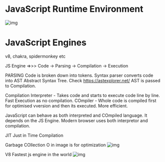 # JavaScript Runtime Environment

![img](https://lh3.googleusercontent.com/dgVub4x9jr8dvtWfvcJYy7oavCTSVgdvnzX9mvJlIEbA7VpXqkzN1XTYoWTFxinzNT2_Lxbj9u6OIUllugxa5q-SzHZS1OguAI3xIEax1NLEds5mNSh0OARlre0qLR_18gQsMtznyQRk5u_FbxDwaM4ohJ8KOq8OZeELlzds9Z8sxaPUs5N4qzfZCragZD8Zg11nq3Qbxr46I0WtELRZCX03Ocr6co_0O28WhUMP33REtr4GcAh1cqLkvU9WG5cX-Koe4FARnpbZhzkUwaEphBttcun2yxTuTWZRwl7J-YqLKZ8U8PBqSebtl5ElqABMTmhmXSOFFdp1HS5XhfsodH9WkhsJF32mSTgU9CTkhdd8apEK8fdfIw6QCIzAz1Kr1931Lpoz3JryvNwLuTQFWCZhK6wMlHrV8XpCqJ4TXJd6zf93FA6xQ-FfysQBPAXeBCoN2V7mrVZixheOVRAsBHvC3MJgvxtLu4hjGBj5CeuJHeaGhZPhpmHXQCodSRQeCTrDJ06cIWaiEv9_0uvqzX3hB_clvgV3k88uDFtWh4VzOHDrNJsUyOJFqprUW-T2_ZV56BhWb3gzSxsMryjVVV5L9f0hsINgX2T15UayGEFo_1YxmNxQ1_tIxI3KRT-sp4OvnsQWr0qmTD46OUJZEfMKV_cTPeBkgkZWQdjiNOO4c3KuWDbsYkmTNebIROPAGdb5OMzWmGe_RRI0RAjb9LO91Wz3gv67kJyF9hW__e9X1HQABz5LMArtsMcYSA=w2252-h1274-no?authuser=0&authuser=0)

# JavaScript Engines
v8, chakra, spidermonkey etc

JS Engine =>>> Code -> Parsing -> Compilation -> Execution

PARSING
Code is broken down into tokens. Syntax parser converts code into AST Abstract Syntax Tree.
Check https://astexplorer.net/ AST is passed to Compilation.

Compilation
Interpreter - Takes code and starts to execute code line by line. Fast Execution as no compilation.
COmpiler - Whole code is compiled first for optimised vversion and then its executed. More efficient.

JavaScript can behave as both interpreted and COmpiled language. It depends on the JS Engine. Modern browser uses both interpretor and compilation.

JIT Just in Time Compilation


Garbage COllection
O in image is for optimization
![img](https://lh3.googleusercontent.com/wWJDcKWcuxU8sRLM91mrhkzfXfoVe3LAlTKZE3R4Zu5fwR6MKexa8FDYm-ksUq-urAtQFgLgHgdrHY_m-q2W4ccixZQ89412YVuYjAny9iEuU-ihhLuwDvwfM1ovdYhUjiPYueCJEPQrA2JAHriPPpNV9ygQY73w4BuB32G_aIaP5Po0tUOdcmMFojEl0cI6RyU6DeFGGA96r91NyqmBP3P-4DP2xwxjuGwcsCpjR2ClT8R_RKZeqPLuaEpvZOT0fNVwjdcjZgoBZkB2wENoH8k8lvwbvKgeL7NzsOrBG2qyXhs2SRyy9Ie0iEhdjfOWRhbvqrPcs-eA5-sDzahPYDlDNqvk6xjKVUBlDnjTZLHmsoGpaB2u08hw-qkqdqA1Iu8MISeVE3jeh1nQWGQzkdp3oEZwha1KgttNtaL54GrOEObTZ7v-6ms7cHFok2AGZ_7fnU2ykjrb-AO5szUZY_1nyexYZ-8teuRPIqKLGESVEVWMvGJ4GvUBW_KQ2Z99kLYtaoD8JgQnCz2AkKG0eJ1K0HvylRWRYV4ASv_IcmHX4ZEx7n1hkU6da7W1gjiORDfZ0tactEIbfxZXeDES2td_Rl5iT1pJDtWqzthoWvAXeCMfnb8Jo2-AAnakfuhbbubDPAtpPb8gKHvnaDn6nSapJ3Bni4HY0J6m04ssw1rCpV0GN57_QZZbfdG-t9ZsXAqYX9TqSilkrTl_iTFIrFlEJn4KN948mz5fsLT0iLc7d-Jq0au1mtjBmHk7Cg=w2404-h1342-no?authuser=0)

V8
Fastest js engine in the world
![img](https://lh3.googleusercontent.com/pw/AM-JKLWX7tTYWM-CGAOuxAFvi3RxNIEuKVI7DYJ_yVHQc4qp6G5OUW_ud8YbCOCKjTNzWRnBR1CTlB5tHXua4hyQWYegPG2X_GdCG_mBwDGIn374S--4Du8jiSEgc7z3iA6KNbVGGETaaI6JEFv5IQIkT2WhNuNP1kAPW2qT_hROgMof7iaZyDelAuX9jJK6B_0FkhSRGkk2m0CCSd3nK9KNvx5FKzvr56rJKobj4HzshnzN_fXq6VDUQZMd7YYQUNy9-gbO7zEEW9hm4whQsT7QXk95aHHBgV6hp688CDMYE8HXbEayldZRpNBQNCYSjpkVBvhEBcgQd1TiBuWd1Le05l7nr5ugOCvlZgopRaZDqRgrbHDk1-WWzUVeZo2trFvMSRA5DLr55REWcxmIWFGtC3VaVyQqwA4YHW3Qma_LpNj_YkDtYkvY92-rGdil5xo5HOdFyQSIJCm63MuAnv7I2uYVq3IwrnBHl4rLMx0nrY_04b593UGl7LsEfe2Vu2CD4bWd0Ob4fT3TFnLh0iPsxVkQxdcNHyATYuqjkOjWK0pExrRMwBM9a2KNKC5pobbluWn-kuIh5AyzrJ8lqhyQxn3NXdBLxs27k8ryFPVkZdH4lEprGBSC-3AF19ePDuJDdhnwtYYOlVSazkd_3MzpN-b_H2u0drt8nV68IGVOODGqPc7ODCNMbGyTuhAKG7LzByV_m5JQv8-gNVQwzhDPZWJOYLHY_FWnvLp0pvRqVpbfFKRurIQpSE1ig3aTnMHUhBVWFpYEOXNpgluhKy3A=w1718-h1386-no?authuser=0&authuser=0)




